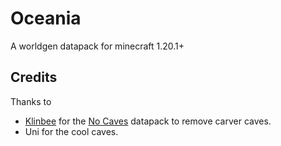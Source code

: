 # Oceania
A worldgen datapack for minecraft 1.20.1+

## Credits
Thanks to
* [Klinbee](https://modrinth.com/user/Klinbee)
  for the [No Caves](https://modrinth.com/datapack/no-caves) datapack to remove carver caves.
* Uni for the cool caves.